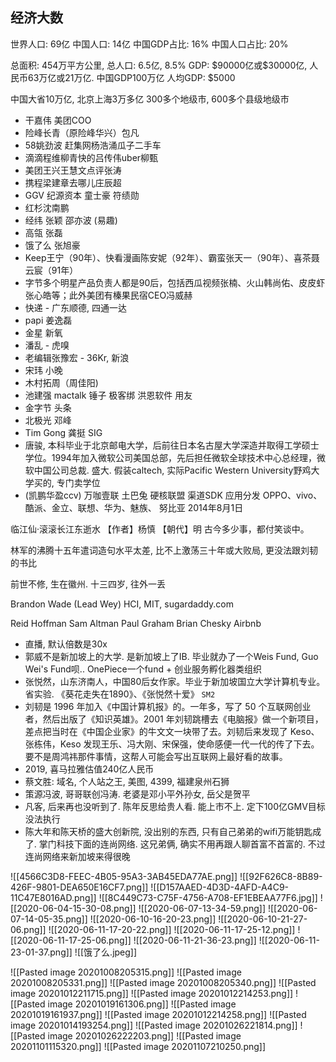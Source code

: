 ## 经济大数
世界人口:  69亿
中国人口:  14亿
中国GDP占比: 16%
中国人口占比: 20%

总面积:  454万平方公里, 
总人口:  6.5亿, 8.5%
GDP: \$90000亿或\$30000亿, 人民币63万亿或21万亿. 中国GDP100万亿
人均GDP:  $5000

中国大省10万亿, 北京上海3万多亿
300多个地级市, 600多个县级地级市

- 干嘉伟 美团COO
- 险峰长青（原险峰华兴）包凡
- 58姚劲波 赶集网杨浩涌瓜子二手车
- 滴滴程维柳青快的吕传伟uber柳甄
- 美团王兴王慧文点评张涛
- 携程梁建章去哪儿庄辰超
- GGV 纪源资本 童士豪 符绩勋
- 红杉沈南鹏
- 经纬 张颖 邵亦波 (易趣)
- 高瓴 张磊
- 饿了么 张旭豪
- Keep王宁（90年）、快看漫画陈安妮（92年）、霸蛮张天一（90年）、喜茶聂云宸（91年）
- 字节多个明星产品负责人都是90后，包括西瓜视频张楠、火山韩尚佑、皮皮虾张心皓等；此外美团有榛果民宿CEO冯威赫
- 快递 - 广东顺德, 四通一达
- papi 姜逸磊
- 金星 新氧
- 潘乱 - 虎嗅
- 老编辑张豫宏 - 36Kr, 新浪
- 宋玮 小晚
- 木村拓周（周佳阳)
- 池建强 mactalk 锤子 极客绑 洪恩软件 用友
- 金字节 头条
- 北极光 邓峰
- Tim Gong 龚挺 SIG
- 唐骏, 本科毕业于北京邮电大学，后前往日本名古屋大学深造并取得工学硕士学位。1994年加入微软公司美国总部，先后担任微软全球技术中心总经理，微软中国公司总裁. 盛大. 假装caltech, 实际Pacific Western University野鸡大学买的, 专门卖学位
- (凯鹏华盈ccv) 万咖壹联 土巴兔 硬核联盟 渠道SDK 应用分发 OPPO、vivo、酷派、金立、联想、华为、魅族、 努比亚 2014年8月1日

临江仙·滚滚长江东逝水 【作者】杨慎 【朝代】明 古今多少事，都付笑谈中。

林军的沸腾十五年遣词造句水平太差, 比不上激荡三十年或大败局, 更没法跟刘韧的书比

前世不修, 生在徽州. 十三四岁, 往外一丢

Brandon Wade (Lead Wey) HCI, MIT, sugardaddy.com

Reid Hoffman
Sam Altman
Paul Graham
Brian Chesky Airbnb

- 直播, 默认倍数是30x
- 郭威不是新加坡上的大学. 是新加坡上了IB. 毕业就办了一个Weis Fund, Guo Wei's Fund呗.. OnePiece一个fund + 创业服务孵化器类组织
- 张悦然，山东济南人，中国80后女作家。毕业于新加坡国立大学计算机专业。省实验. 《葵花走失在1890》、《张悦然十爱》 `SM2`
- 刘韧是 1996 年加入《中国计算机报》的。一年多，写了 50 个互联网创业者，然后出版了《知识英雄》。2001 年刘韧跳槽去《电脑报》做一个新项目，差点把当时在《中国企业家》的牛文文一块带了去。刘韧后来发现了 Keso、张栋伟，Keso 发现王乐、冯大刚、宋保强，使命感便一代一代的传了下去。要不是周鸿祎那件事情，这帮人可能会写出互联网上最好看的故事。
- 2019, 喜马拉雅估值240亿人民币
- 蔡文胜: 域名, 个人站之王, 美图, 4399,   福建泉州石狮
- 策源冯波, 哥哥联创冯涛. 老婆是邓小平外孙女, 岳父是贺平
- 凡客, 后来再也没听到了. 陈年反思给贵人看. 能上市不上. 定下100亿GMV目标没法执行
- 陈大年和陈天桥的盛大创新院, 没出别的东西, 只有自己弟弟的wifi万能钥匙成了. 掌门科技下面的连尚网络. 这兄弟俩, 确实不用再跟人聊首富不首富的. 不过连尚网络来新加坡来得很晚


![[4566C3D8-FEEC-4B05-95A3-3AB45EDA77AE.png]]
![[92F626C8-8B89-426F-9801-DEA650E16CF7.png]]
![[D157AAED-4D3D-4AFD-A4C9-11C47E8016AD.png]]
![[8C449C73-C75F-4756-A708-EF1EBEAA77F6.jpg]]
![[2020-06-04-15-30-08.png]]
![[2020-06-07-13-34-59.png]]
![[2020-06-07-14-05-35.png]]
![[2020-06-10-16-20-23.png]]
![[2020-06-10-21-27-06.png]]
![[2020-06-11-17-20-22.png]]
![[2020-06-11-17-25-12.png]]
![[2020-06-11-17-25-06.png]]
![[2020-06-11-21-36-23.png]]
![[2020-06-11-23-01-37.png]]
![[饿了么.jpeg]]

![[Pasted image 20201008205315.png]]
![[Pasted image 20201008205331.png]]
![[Pasted image 20201008205340.png]]
![[Pasted image 20201012211715.png]]
![[Pasted image 20201012214253.png]]
![[Pasted image 20201019161306.png]]
![[Pasted image 20201019161937.png]]
![[Pasted image 20201012214258.png]]
![[Pasted image 20201014193254.png]]
![[Pasted image 20201026221814.png]]
![[Pasted image 20201026222203.png]]
![[Pasted image 20201101115320.png]]
![[Pasted image 20201107210250.png]]